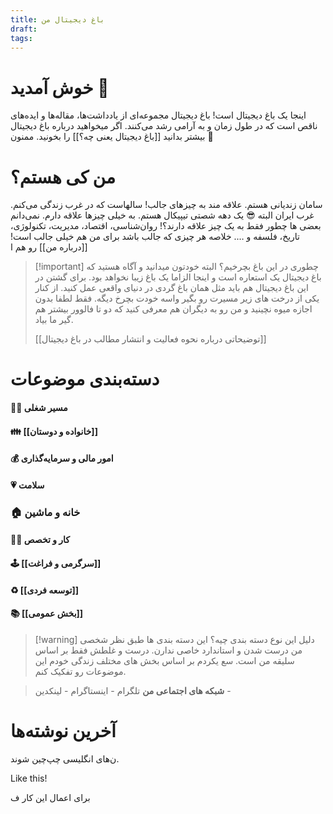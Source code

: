 ```yaml
---
title: باغ دیجیتال من
draft: 
tags:
---
```

# خوش آمدید 👋
اینجا یک باغ دیجیتال است!
باغ دیجیتال مجموعه‌ای از یادداشت‌ها، مقاله‌ها و ایده‌های ناقص است که در طول زمان و به آرامی رشد می‌کنند. 
اگر میخواهید درباره باغ دیجیتال بیشتر بدانید [[باغ دیجیتال یعنی چه؟]] را بخونید. ممنون 🙏
# من کی هستم؟
سامان زندیانی هستم. علاقه مند به چیزهای جالب!
سالهاست که در غرب زندگی می‌کنم. غرب ایران البته 😎
یک دهه شصتی تیپیکال هستم. به خیلی چیزها علاقه دارم. نمی‌دانم بعضی ها چطور فقط به یک چیز علاقه دارند؟! روان‌شناسی، اقتصاد، مدیریت، تکنولوژی، تاریخ، فلسفه و …. خلاصه هر چیزی که جالب باشد برای من هم خیلی جالب است! [[درباره من]] رو هم ا

> [!important] چطوری در این باغ بچرخیم؟
> البته خودتون میدانید و آگاه هستید که باغ دیجیتال یک استعاره است و اینجا الزاما یک باغ زیبا نخواهد بود.
> برای گشتن در این باغ دیجیتال هم باید مثل همان باغ گردی در دنیای واقعی عمل کنید. از کنار یکی از درخت های زیر مسیرت رو بگیر واسه خودت بچرخ دیگه. فقط لطفا بدون اجازه میوه نچینید و من رو به دیگران هم معرفی کنید که دو تا فالوور بیشتر هم گیر ما بیاد.
> 
> [[توضیحاتی درباره نحوه فعالیت و انتشار مطالب در باغ دیجیتال]]
# دسته‌بندی موضوعات
#### 👨‍💼 مسیر شغلی
#### 👪 [[خانواده و دوستان]]
#### 💰 امور مالی و سرمایه‌گذاری
#### 💗 سلامت
### 🏠 خانه و ماشین
#### 👨‍💻 کار و تخصص
#### 🕹 [[سرگرمی و فراغت]]
#### ♻ [[توسعه فردی]]
#### 📚 [[بخش عمومی]]

> [!warning] دلیل این نوع دسته بندی چیه؟
> این دسته بندی ها طبق نظر شخصی من درست شدن و استاندارد خاصی ندارن. درست و غلطش فقط بر اساس سلیقه من است. سع یکردم بر اساس بخش های مختلف زندگی خودم این موضوعات رو تفکیک کنم. 

> **شبکه های اجتماعی من**
> تلگرام - اینستاگرام - لینکدین -
# آخرین نوشته‌ها

ن‌های انگلیسی چپ‌چین شوند.

Like this!

برای اعمال این کار ف